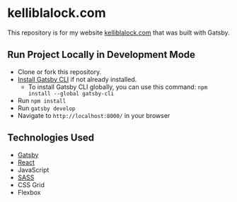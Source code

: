# kelliblalock.com

This repository is for my website [kelliblalock.com](https://www.kelliblalock.com) that was built with Gatsby.


## Run Project Locally in Development Mode

* Clone or fork this repository.
* [Install Gatsby CLI](https://www.gatsbyjs.org/tutorial/part-zero/#install-gatsby-cli) if not already installed. 
  * To install Gatsby CLI globally, you can use this command: `npm install --global gatsby-cli`
* Run `npm install`
* Run `gatsby develop` 
* Navigate to `http://localhost:8000/` in your browser

## Technologies Used

* [Gatsby](https://www.gatsbyjs.org/)
* [React](https://reactjs.org/)
* JavaScript
* [SASS](https://sass-lang.com/)
* CSS Grid
* Flexbox
